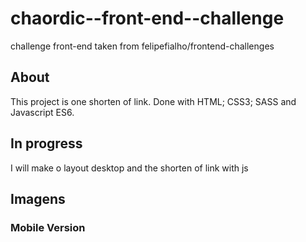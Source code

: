 # chaordic--front-end--challenge
challenge front-end taken from felipefialho/frontend-challenges

## About

This project is one shorten of link. Done with HTML; CSS3; SASS and Javascript ES6.

## In progress

I will make o layout desktop and the shorten of link with js

## Imagens

### Mobile Version
 
